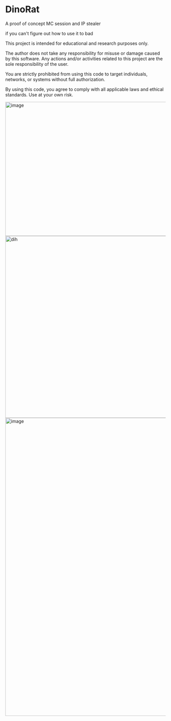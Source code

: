 # DinoRat
A proof of concept MC session and IP stealer

if you can't figure out how to use it to bad

This project is intended for educational and research purposes only.

The author does not take any responsibility for misuse or damage caused by this software. Any actions and/or activities related to this project are the sole responsibility of the user.

You are strictly prohibited from using this code to target individuals, networks, or systems without full authorization.

By using this code, you agree to comply with all applicable laws and ethical standards.
Use at your own risk.

<img width="656" height="420" alt="image" src="https://github.com/user-attachments/assets/e7136560-86d9-4642-9978-19117ad3aaf9" />
<img width="1212" height="570" alt="dih" src="https://github.com/user-attachments/assets/58e0172b-4b5f-409f-99d1-d0bf401408d1" />
<img width="1843" height="934" alt="image" src="https://github.com/user-attachments/assets/9abf4f37-e183-46d8-b7f7-2af330082a11" />
